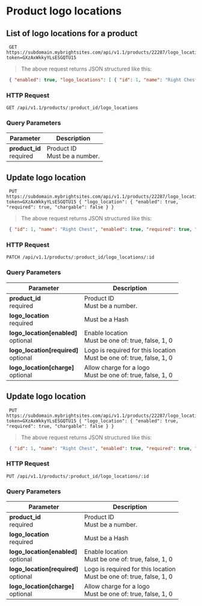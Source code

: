#  Product logo locations 

## List of logo locations for a product

```shell
 GET https://subdomain.mybrightsites.com/api/v1.1/products/22287/logo_locations?token=GXzAxWkkyYLsESGQTU15 
```

> The above request returns JSON structured like this:

```json
 { "enabled": true, "logo_locations": [ { "id": 1, "name": "Right Chest", "enabled": true, "required": true, "chargable": true } ] } 
```

### HTTP Request

`GET /api/v1.1/products/:product_id/logo_locations`

### Query Parameters

Parameter | Description
--------- | -----------
<div><strong>product_id </strong></div><div> required </div> | <div>Product ID</div><div> Must be a number. </div>


## Update logo location

```shell
 PUT https://subdomain.mybrightsites.com/api/v1.1/products/22287/logo_locations/1?token=GXzAxWkkyYLsESGQTU15 { "logo_location": { "enabled": true, "required": true, "chargable": false } } 
```

> The above request returns JSON structured like this:

```json
 { "id": 1, "name": "Right Chest", "enabled": true, "required": true, "chargable": false } 
```

### HTTP Request

`PATCH /api/v1.1/products/:product_id/logo_locations/:id`

### Query Parameters

Parameter | Description
--------- | -----------
<div><strong>product_id </strong></div><div> required </div> | <div>Product ID</div><div> Must be a number. </div>
<div><strong>logo_location </strong></div><div> required </div> | <div> Must be a Hash </div>
<div><strong>logo_location[enabled] </strong></div><div> optional </div> | <div>Enable location</div><div> Must be one of: true, false, 1, 0 </div>
<div><strong>logo_location[required] </strong></div><div> optional </div> | <div>Logo is required for this location</div><div> Must be one of: true, false, 1, 0 </div>
<div><strong>logo_location[charge] </strong></div><div> optional </div> | <div>Allow charge for a logo</div><div> Must be one of: true, false, 1, 0 </div>


## Update logo location

```shell
 PUT https://subdomain.mybrightsites.com/api/v1.1/products/22287/logo_locations/1?token=GXzAxWkkyYLsESGQTU15 { "logo_location": { "enabled": true, "required": true, "chargable": false } } 
```

> The above request returns JSON structured like this:

```json
 { "id": 1, "name": "Right Chest", "enabled": true, "required": true, "chargable": false } 
```

### HTTP Request

`PUT /api/v1.1/products/:product_id/logo_locations/:id`

### Query Parameters

Parameter | Description
--------- | -----------
<div><strong>product_id </strong></div><div> required </div> | <div>Product ID</div><div> Must be a number. </div>
<div><strong>logo_location </strong></div><div> required </div> | <div> Must be a Hash </div>
<div><strong>logo_location[enabled] </strong></div><div> optional </div> | <div>Enable location</div><div> Must be one of: true, false, 1, 0 </div>
<div><strong>logo_location[required] </strong></div><div> optional </div> | <div>Logo is required for this location</div><div> Must be one of: true, false, 1, 0 </div>
<div><strong>logo_location[charge] </strong></div><div> optional </div> | <div>Allow charge for a logo</div><div> Must be one of: true, false, 1, 0 </div>



